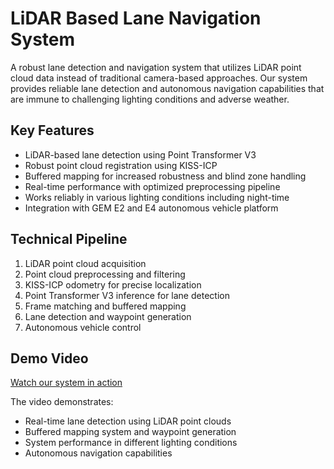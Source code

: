 # LiDAR Based Lane Navigation System

A robust lane detection and navigation system that utilizes LiDAR point cloud data instead of traditional camera-based approaches. Our system provides reliable lane detection and autonomous navigation capabilities that are immune to challenging lighting conditions and adverse weather.

## Key Features
- LiDAR-based lane detection using Point Transformer V3
- Robust point cloud registration using KISS-ICP
- Buffered mapping for increased robustness and blind zone handling
- Real-time performance with optimized preprocessing pipeline
- Works reliably in various lighting conditions including night-time
- Integration with GEM E2 and E4 autonomous vehicle platform

## Technical Pipeline
1. LiDAR point cloud acquisition
2. Point cloud preprocessing and filtering
3. KISS-ICP odometry for precise localization
4. Point Transformer V3 inference for lane detection
5. Frame matching and buffered mapping
6. Lane detection and waypoint generation
7. Autonomous vehicle control

## Demo Video
[Watch our system in action](https://www.youtube.com/watch?v=cCTi2zFftlY)

The video demonstrates:
- Real-time lane detection using LiDAR point clouds
- Buffered mapping system and waypoint generation
- System performance in different lighting conditions
- Autonomous navigation capabilities

